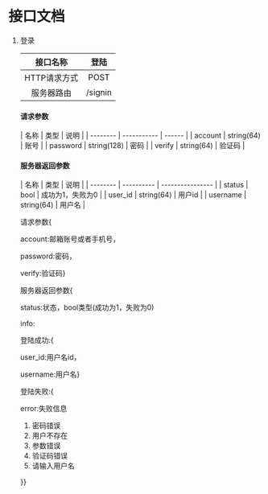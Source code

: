# 接口文档

1. 登录

   |   接口名称   |  登陆   |
   | :----------: | :-----: |
   | HTTP请求方式 |  POST   |
   |  服务器路由  | /signin |

   #### 请求参数

   | 名称     | 类型        | 说明   |
| -------- | ----------- | ------ |
   | account  | string(64)  | 账号   |
| password | string(128) | 密码   |
   | verify   | string(64)  | 验证码 |

   #### 服务器返回参数

   | 名称     | 类型       | 说明             |
| -------- | ---------- | ---------------- |
   | status   | bool       | 成功为1，失败为0 |
| user_id  | string(64) | 用户id           |
   | username | string(64) | 用户名           |

   
   
   请求参数{
   
   account:邮箱账号或者手机号，
   
   password:密码，
   
   verify:验证码}
   
   
   
   服务器返回参数{
   
   status:状态，bool类型(成功为1，失败为0)
   
   info:
   
   登陆成功:{
   
   user_id:用户名id，
   
   username:用户名}
   
   登陆失败:{
   
   error:失败信息
   
   1. 密码错误
   2. 用户不存在
   3. 参数错误
   4. 验证码错误
   5. 请输入用户名
   
   }}